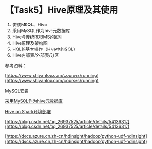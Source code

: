 
# 【Task5】Hive原理及其使用
1. 安装MSQL、Hive
2. 采用MySQL作为hive元数据库
3. Hive与传统RDBMS的区别
4. HIve原理及架构图
5. HQL的基本操作（Hive中的SQL）
6. Hive内部表/外部表/分区


参考资料：


[https://www.shiyanlou.com/courses/running](https://www.shiyanlou.com/courses/running)  

[MySQL安装](https://blog.csdn.net/z13615480737/article/details/78906598)

[采用MySQL作为hive元数据库](https://blog.csdn.net/u010003835/article/details/80324038)

[Hive on Spark环境部署](https://www.cnblogs.com/xinfang520/p/7684605.html)

[https://blog.csdn.net/qq_26937525/article/details/54136317](https://blog.csdn.net/qq_26937525/article/details/54136317)

[https://docs.azure.cn/zh-cn/hdinsight/hadoop/python-udf-hdinsight](https://docs.azure.cn/zh-cn/hdinsight/hadoop/python-udf-hdinsight)


